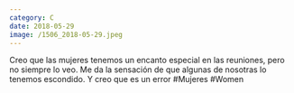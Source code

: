 ```yaml
--- 
category: C 
date: 2018-05-29 
image: /1506_2018-05-29.jpeg 
--- 
```


Creo que las mujeres tenemos un encanto especial en las reuniones, pero no siempre lo veo. Me da la sensación de que algunas de nosotras lo tenemos escondido. Y creo que es un error #Mujeres #Women